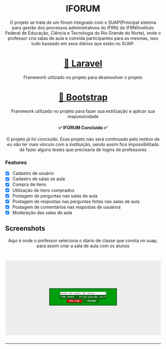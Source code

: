 <h1 align="center">IFORUM</h1>

<p align="center">O projeto se trata de um fórum integrado com o SUAP(Principal sistema para gestão dos processos administrativos do IFRN) do IFRN(Instituto Federal de Educação, Ciência e Tecnologia do Rio Grande do Norte), onde o professor cria salas de aula e convida participantes para as mesmas, isso tudo baseado em seus diários que estão no SUAP. </p>
<h1 align="center">
    <a href="https://laravel.com/">🔗 Laravel</a>
</h1>
<p align="center">Framework utilizado no projeto para desenvolver o projeto</p>
<h1 align="center">
    <a href="https://getbootstrap.com/">🔗 Bootstrap</a>
</h1>
<p align="center">Framework utilizado no projeto para fazer sua estilização e aplicar sua responsividade</p>

<h4 align="center"> 
	✅ IFORUM  Concluido ✅
</h4>
<p align="center"> O projeto já foi concluido. Esse projeto não será continuado pelo motivo de eu não ter mais vínculo com a instituição, sendo assim fico impossíbilitado de fazer alguns testes que precisaria de logins de professores </p>

### Features

- [x] Cadastro de usuário
- [x] Cadastro de salas se aula
- [x] Compra de itens
- [x] Utilização de itens comprados
- [x] Postagem de perguntas nas salas de aula
- [x] Postagem de respostas nas perguntas feitas nas salas de aula
- [x] Postagem de comentários nas respostas de usuários
- [x] Moderação das salas de aula 

## Screenshots
<p align="center"> Aqui é onde o professor seleciona o diário de classe que consta no suap, para assim criar a sala de aula com os alunos </p>
<h1 align="center">
  <img alt="Criação de Sala de Aula" title="#saladeaulacreate" src="./assets/criacao de sala de aula.jpg" />
</h1>
<hr/>

